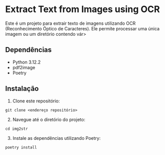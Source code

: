 # Extract Text from Images using OCR

Este é um projeto para extrair texto de imagens utilizando OCR (Reconhecimento Óptico de Caracteres). Ele permite processar uma única imagem ou um diretório contendo vár>

## Dependências

- Python 3.12.2
- pdf2image 
- Poetry

## Instalação

1. Clone este repositório:

```
git clone <endereço repositório>
```

2. Navegue até o diretório do projeto:

```
cd img2str
```


3. Instale as dependências utilizando Poetry:

```
poetry install
```
